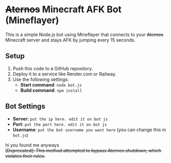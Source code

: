 # ~~Aternos~~ Minecraft AFK Bot (Mineflayer)

This is a simple Node.js bot using Mineflayer that connects to your ~~Aternos~~ Minecraft server and stays AFK by jumping every 15 seconds.

## Setup

1. Push this code to a GitHub repository.  
2. Deploy it to a service like Render.com or Railway.  
3. Use the following settings:
   - **Start command**: `node bot.js`  
   - **Build command**: `npm install`

## Bot Settings

- **Server**: `put the ip here. edit it on bot js`  
- **Port**: `put the port here. edit it on bot js`  
- **Username**: `put the bot username you want here` (you can change this in `bot.js`)

















hi you found me anyways  
~~[Deprecated]: This method attempted to bypass Aternos shutdown, which violates their rules.~~
